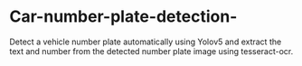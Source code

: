 # Car-number-plate-detection-
Detect a vehicle number plate automatically using Yolov5 and  extract the text and number from the detected number plate image using tesseract-ocr. 
